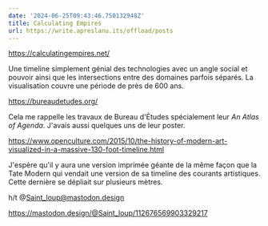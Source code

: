 ```yaml
---
date: '2024-06-25T09:43:46.750132948Z'
title: Calculating Empires
url: https://write.apreslanu.its/offload/posts
---
```


https://calculatingempires.net/

Une timeline simplement génial des technologies avec un angle social et pouvoir ainsi que les intersections entre des domaines parfois séparés. La visualisation couvre une période de près de 600 ans.

https://bureaudetudes.org/

Cela me rappelle les travaux de Bureau d'Études spécialement leur *An Atlas of Agenda*. J'avais aussi quelques uns de leur poster.

https://www.openculture.com/2015/10/the-history-of-modern-art-visualized-in-a-massive-130-foot-timeline.html

J'espère qu'il y aura une version imprimée géante de la même façon que la Tate Modern qui vendait une version de sa timeline des courants artistiques. Cette dernière se dépliait sur plusieurs mètres.

h/t @Saint_loup@mastodon.design

https://mastodon.design/@Saint_loup/112676569903329217